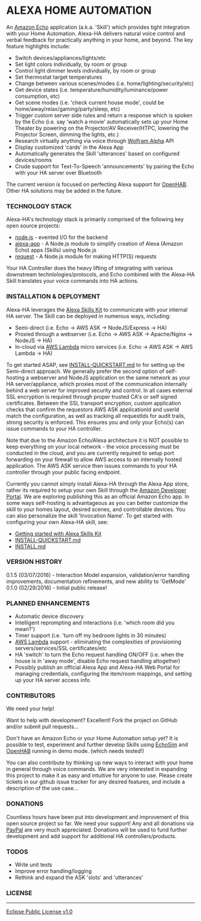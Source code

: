 # ALEXA HOME AUTOMATION
An [Amazon Echo] application (a.k.a. 'Skill') which provides tight integration with your Home Automation.  Alexa-HA delivers natural voice control and verbal feedback for practically anything in your home, and beyond.  The key feature highlights include: 

- Switch devices/appliances/lights/etc
- Set light colors individually, by room or group
- Control light dimmer levels individually, by room or group
- Set thermostat target temperatures
- Change between various scenes/modes (i.e. home/lighting/security/etc)
- Get device states (i.e. temperature/humidity/luminance/power consumption, etc)
- Get scene modes (i.e. 'check current house mode', could be home/away/relax/gaming/party/sleep, etc)
- Trigger custom server side rules and return a response which is spoken by the Echo (i.e. say 'watch a movie' automatically sets up your Home Theater by powering on the Projector/AV Receiver/HTPC, lowering the Projector Screen, dimming the lights, etc.)
- Research virtually anything via voice through [Wolfram Alpha] API
- Display customized 'cards' in the Alexa App
- Automatically generates the Skill 'utterances' based on configured devices/rooms
- Crude support for Text-To-Speech 'announcements' by pairing the Echo with your HA server over Bluetooth

The current version is focused on perfecting Alexa support for [OpenHAB].  Other HA solutions may be added in the future.

### TECHNOLOGY STACK
Alexa-HA's technology stack is primarily comprised of the following key open source projects:

* [node.js] - evented I/O for the backend
* [alexa-app] - A Node.js module to simplify creation of Alexa (Amazon Echo) apps (Skills) using Node.js
* [request] - A Node.js module for making HTTP(S) requests

Your HA Controller does the heavy lifting of integrating with various downstream technlologies/protocols, and Echo combined with the Alexa-HA Skill translates your voice commands into HA actions.

### INSTALLATION & DEPLOYMENT
Alexa-HA leverages the [Alexa Skills Kit] to communicate with your internal HA server.  The Skill can be deployed in numerous ways, including:

* Semi-direct (i.e. Echo -> AWS ASK -> NodeJS/Express -> HA)
* Proxied through a webserver (i.e. Echo -> AWS ASK -> Apache/Nginx -> NodeJS -> HA)
* In-cloud via [AWS Lambda] micro services (i.e. Echo -> AWS ASK -> AWS Lambda -> HA)
 
To get started ASAP, see [INSTALL-QUICKSTART.md] to for setting up the Semi-direct approach.  We generally prefer the second option of self-hosting a webserver and NodeJS application on the same network as your HA server/appliance, which proxies most of the communication internally behind a web server for improved security and control.  In all cases external SSL encryption is required through proper trusted CA's or self signed certificates. Between the SSL transport encryption, custom application checks that confirm the requestors AWS ASK applicationId and userId match the configuration, as well as tracking all requestIds for audit trails, strong security is enforced.  This ensures you and only your Echo(s) can issue commands to your HA controller. 

Note that due to the Amazon Echo/Alexa architecture it is NOT possible to keep everything on your local network - the voice processing must be conducted in the cloud, and you are currently required to setup port forwarding on your firewall to allow AWS access to an internally hosted application.  The AWS ASK service then issues commands to your HA controller through your public facing endpoint.

Currently you cannot simply install Alexa-HA through the Alexa App store, rather its required to setup your own Skill through the [Amazon Developer Portal].  We are exploring publishing this as an official Amazon Echo app.  In some ways self-hosting is advantageous as you can better customize the skill to your homes layout, desired scenes, and controllable devices.  You can also personalize the skill 'Invocation Name'.  To get started with configuring your own Alexa-HA skill, see:
 * [Getting started with Alexa Skills Kit]
 * [INSTALL-QUICKSTART.md]
 * [INSTALL.md]

### VERSION HISTORY
0.1.5 (03/07/2016) - Interaction Model expansion, validation/error handling improvements, documentation refinements, and new ability to 'GetMode'
0.1.0 (02/29/2016) - Initial public release!

### PLANNED ENHANCEMENTS
- Automatic device discovery
- Intelligent reprompting and interactions (i.e. 'which room did you mean?')
- Timer support (i.e. 'turn off my bedroom lights in 30 minutes)
- [AWS Lambda] support - eliminating the complexities of provisioning servers/services/SSL certificates/etc
- HA 'switch' to turn the Echo request handling ON/OFF (i.e. when the house is in 'away mode', disable Echo request handling altogether)
- Possibly publish an official Alexa App and Alexa-HA Web Portal for managing credentials, configuring the item/room mappings, and setting up your HA server access info

### CONTRIBUTORS
We need your help!

Want to help with development? Excellent! Fork the project on GitHub and/or submit pull requests...

Don't have an Amazon Echo or your Home Automation setup yet?  It is possible to test, experiment and further develop Skills using [EchoSim] and [OpenHAB] running in demo mode. (which needs tested!)

You can also contribute by thinking up new ways to interact with your home in general through voice commands.  We are very interested in expanding this project to make it as easy and intuitive for anyone to use.  Please create tickets in our github issue tracker for any desired features, and include a description of the use case...

### DONATIONS
Countless hours have been put into development and improvement of this open source project so far. We need your support!  Any and all donations via [PayPal] are very much appreciated.  Donations will be used to fund further development and add support for additional HA controllers/products.

### TODOS
 - Write unit tests
 - Improve error handling/logging
 - Rethink and expand the ASK 'slots' and 'utterances'

### LICENSE
----

[Eclipse Public License v1.0]

[//]: # 

   [node.js]: <http://nodejs.org>
   [alexa-app]: <https://www.npmjs.com/package/alexa-app>
   [alexa-app-server]: <https://www.npmjs.com/package/alexa-app-server>
   [express.js]: <http://expressjs.com>
   [request]: <https://www.npmjs.com/package/request>
   
   [Amazon Echo]: <https://en.wikipedia.org/wiki/Amazon_Echo>
   [OpenHAB]: <http://www.openhab.org/>
   [Wolfram Alpha]: <https://www.wolframalpha.com/>
   
   [Alexa Skills Kit]: <https://developer.amazon.com/public/solutions/alexa/alexa-skills-kit>
   [AWS Lambda]: <https://aws.amazon.com/lambda/>

   [EchoSim]: <https://github.com/jjaquinta/EchoSim>
   [Getting started with Alexa Skills Kit]: <https://developer.amazon.com/appsandservices/solutions/alexa/alexa-skills-kit/getting-started-guide>
   [Amazon Developer Portal]: <https://developer.amazon.com/>
   [INSTALL.md]: <https://github.com/unityfire/alexa-ha/tree/master/INSTALL.md>
   [INSTALL-QUICKSTART.md]: <https://github.com/unityfire/alexa-ha/tree/master/INSTALL-QUICKSTART.md>
   
   [PayPal]: <https://paypal.me/arch1v1st>
   
   [Eclipse Public License v1.0]: <https://www.eclipse.org/legal/epl-v10.html>
